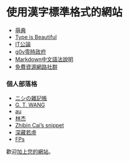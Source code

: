 
 使用漢字標準格式的網站
========================

- [萌典](https://moedict.tw/)
- [Type is Beautiful](http://www.typeisbeautiful.com/psa/gutenberg-in-shanghai/)
- [IT公論](http://itgonglun.com/)
- [g0v零時政府](http://g0v.tw/)
- [Markdown中文語法說明](http://markdown.tw/)
- [免費資源網路社群](http://free.com.tw/)

### 個人部落格 <!-- #blog -->
- <span lang='ja'>[ニシの雑記帳](http://westantennanote.tumblr.com/)</span>
- [G. T. WANG](http://blog.gtwang.org)
- [au](http://audrey.nu)
- [林杰](http://linjiex.com)
- <span lang='en'>[Zhibin Cai’s snippet](http://caizhibin.com/blog/)</span>
- [深藏若虛](http://blog.fntsr.tw)
- [FPs](http://fangpeishi.github.io)

歡迎[加上您的網站](https://github.com/ethantw/Han-Manual/blob/master/doc/used-by.md)。

